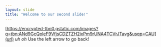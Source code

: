 ```yaml
---
layout: slide
title: "Welcome to our second slide!"
---
```

[https://encrypted-tbn0.gstatic.com/images?q=tbn:ANd9GcQoleF9VfjsCDZTZH2ixPm9rUNA4TCVrJTavg&usqp=CAU](url) _uh oh_
Use the left arrow to go back!
